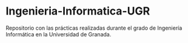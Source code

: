 # Ingenieria-Informatica-UGR
Repositorio con las prácticas realizadas durante el grado de Ingeniería Informática en la Universidad de Granada.
